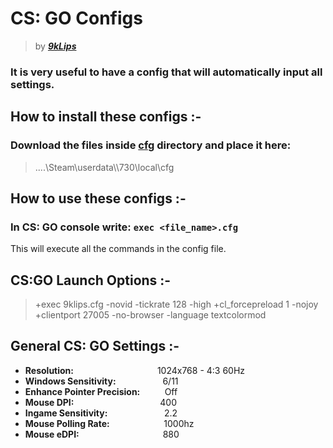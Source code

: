 # CS: GO Configs
> by ***[9kLips](https://steamcommunity.com/id/9klips/)***
 
 
### It is very useful to have a config that will automatically input all settings.

## How to install these configs :-
### Download the files inside [cfg](cfg/) directory and place it here:
> ....\Steam\userdata\\<STEAMID>\730\local\cfg

## How to use these configs :-
### In CS: GO console write: `exec <file_name>.cfg`
This will execute all the commands in the config file.

## CS:GO Launch Options :-
> +exec 9klips.cfg -novid -tickrate 128 -high +cl_forcepreload 1 -nojoy +clientport 27005 -no-browser -language textcolormod

## General CS: GO Settings :-
- **Resolution:**                                  1024x768 - 4:3 60Hz
- **Windows Sensitivity:**                   6/11
- **Enhance Pointer Precision:**          Off
- **Mouse DPI:**                                   400
- **Ingame Sensitivity:**                       2.2
- **Mouse Polling Rate:**                      1000hz
- **Mouse eDPI:**                                  880
